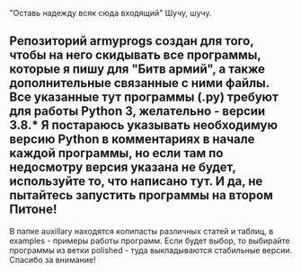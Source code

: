 "Оставь надежду всяк сюда входящий"
Шучу, шучу.

Репозиторий armyprogs создан для того, чтобы на него скидывать все программы, которые я пишу для "Битв армий", а также дополнительные связанные с ними файлы.
Все указанные тут программы (.py) требуют для работы Python 3, желательно - версии 3.8.*
Я постараюсь указывать необходимую версию Python в комментариях в начале каждой программы, но если там по недосмотру версия указана не будет, используйте то, что написано тут.
И да, не пытайтесь запустить программы на втором Питоне! 
---
В папке auxillary находятся копипасты различных статей и таблиц, в examples - примеры работы программ.
Если будет выбор, то выбирайте программы из ветки polished - туда выкладываются стабильные версии.
Спасибо за внимание!
